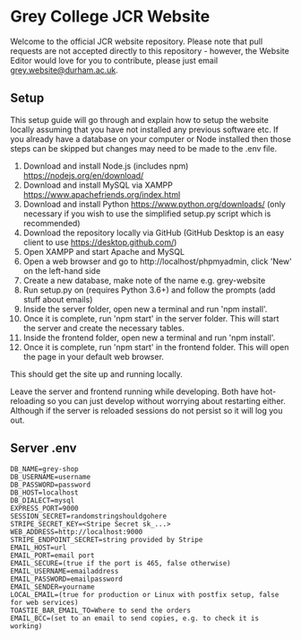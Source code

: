 # Grey College JCR Website

Welcome to the official JCR website repository. Please note that pull requests are not accepted directly to this repository - however, the Website Editor would love for you to contribute, please just email grey.website@durham.ac.uk.

## Setup
This setup guide will go through and explain how to setup the website locally assuming that you have not installed any previous software etc. If you already have a database on your computer or Node installed then those steps can be skipped but changes may need to be made to the .env file.
1. Download and install Node.js (includes npm) https://nodejs.org/en/download/
2. Download and install MySQL via XAMPP https://www.apachefriends.org/index.html
4. Download and install Python https://www.python.org/downloads/ (only necessary if you wish to use the simplified setup.py script which is recommended)
3. Download the repository locally via GitHub (GitHub Desktop is an easy client to use https://desktop.github.com/)
4. Open XAMPP and start Apache and MySQL
5. Open a web browser and go to http://localhost/phpmyadmin, click 'New' on the left-hand side
6. Create a new database, make note of the name e.g. grey-website
7. Run setup.py on (requires Python 3.6+) and follow the prompts (add stuff about emails)
8. Inside the server folder, open new a terminal and run 'npm install'.
9. Once it is complete, run 'npm start' in the server folder. This will start the server and create the necessary tables.
10. Inside the frontend folder, open new a terminal and run 'npm install'.
11. Once it is complete, run 'npm start' in the frontend folder. This will open the page in your default web browser.

This should get the site up and running locally.

Leave the server and frontend running while developing. Both have hot-reloading so you can just develop without worrying about restarting either. Although if the server is reloaded sessions do not persist so it will log you out.

## Server .env
```
DB_NAME=grey-shop
DB_USERNAME=username
DB_PASSWORD=password
DB_HOST=localhost
DB_DIALECT=mysql
EXPRESS_PORT=9000
SESSION_SECRET=randomstringshouldgohere
STRIPE_SECRET_KEY=<Stripe Secret sk_...>
WEB_ADDRESS=http://localhost:9000
STRIPE_ENDPOINT_SECRET=string provided by Stripe
EMAIL_HOST=url
EMAIL_PORT=email port
EMAIL_SECURE=(true if the port is 465, false otherwise)
EMAIL_USERNAME=emailaddress
EMAIL_PASSWORD=emailpassword
EMAIL_SENDER=yourname
LOCAL_EMAIL=(true for production or Linux with postfix setup, false for web services)
TOASTIE_BAR_EMAIL_TO=Where to send the orders
EMAIL_BCC=(set to an email to send copies, e.g. to check it is working)
```